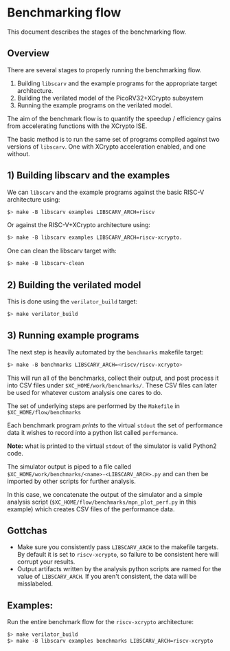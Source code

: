 
# Benchmarking flow

This document describes the stages of the benchmarking flow.

## Overview

There are several stages to properly running the benchmarking flow.

1. Building `libscarv` and the example programs for the appropriate target
   architecture.
2. Building the verilated model of the PicoRV32+XCrypto subsystem
3. Running the example programs on the verilated model.

The aim of the benchmark flow is to quantify the speedup / efficiency
gains from accelerating functions with the XCrypto ISE.

The basic method is to run the same set of programs compiled against two
versions of `libscarv`. One with XCrypto acceleration enabled, and one
without.

## 1) Building libscarv and the examples

We can `libscarv`  and the example programs against the basic RISC-V
architecture using:

```sh
$> make -B libscarv examples LIBSCARV_ARCH=riscv
```

Or against the RISC-V+XCrypto architecture using:

```sh
$> make -B libscarv examples LIBSCARV_ARCH=riscv-xcrypto.
```

One can clean the libscarv target with:

```sh
$> make -B libscarv-clean
```


## 2) Building the verilated model

This is done using the `verilator_build` target:

```sh
$> make verilator_build
```

## 3) Running example programs

The next step is heavily automated by the `benchmarks` makefile target:

```sh
$> make -B benchmarks LIBSCARV_ARCH=<riscv/riscv-xcrypto>
```

This will run all of the benchmarks, collect their output, and post process
it into CSV files under `$XC_HOME/work/benchmarks/`. These CSV files can
later be used for whatever custom analysis one cares to do.

The set of underlying steps are performed by the `Makefile` in
`$XC_HOME/flow/benchmarks`

Each benchmark program *prints* to the virtual `stdout` the set of
performance data it wishes to record into a python list called `performance`.

**Note:** what is printed to the virtual `stdout` of the simulator
is valid Python2 code.

The simulator output is piped to a file called
`$XC_HOME/work/benchmarks/<name>-<LIBSCARV_ARCH>.py` and can then be
imported by other scripts for further analysis.

In this case, we concatenate the output of the simulator and a simple
analysis script (`$XC_HOME/flow/benchmarks/mpn_plot_perf.py` in this
example) which creates CSV files of the performance data.

## Gottchas

- Make sure you consistently pass `LIBSCARV_ARCH` to the makefile targets.
  By default it is set to `riscv-xcrypto`, so failure to be consistent
  here will corrupt your results.
- Output artifacts written by the analysis python scripts are named for the
  value of `LIBSCARV_ARCH`. If you aren't consistent, the data will be
  misslabeled.

## Examples:

Run the entire benchmark flow for the `riscv-xcrypto` architecture:

```sh
$> make verilator_build
$> make -B libscarv examples benchmarks LIBSCARV_ARCH=riscv-xcrypto
```

